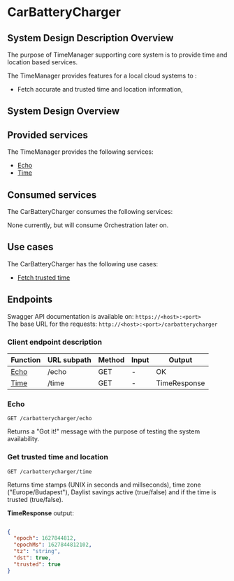 # CarBatteryCharger

<a name="carbatterycharger_sdd" />

## System Design Description Overview

The purpose of TimeManager supporting core system is to provide time and location based services.

The TimeManager provides features for a local cloud systems to :
* Fetch accurate and trusted time and location information,


<a name="carbatterycharger_sysd" />

## System Design Overview

<a name="carbatterycharger_provided_services" />

## Provided services

The TimeManager provides the following services:
* [Echo](#carbatterycharger_endpoints_get_echo)
* [Time](#carbatterycharger_endpoints_time)

<a name="carbatterycharger_consumed_services" />

## Consumed services

The CarBatteryCharger consumes the following services:

None currently, but will consume Orchestration later on.

<a name="carbatterycharger_usecases" />

## Use cases

The CarBatteryCharger has the following use cases:
* [Fetch trusted time](documentation/carbatterycharger/use_cases/TM_use_case_1.md)

<a name="carbatterycharger_endpoints" />

## Endpoints

Swagger API documentation is available on: `https://<host>:<port>` <br />
The base URL for the requests: `http://<host>:<port>/carbatterycharger`

<a name="carbatterycharger_endpoints_client" />

### Client endpoint description<br />

| Function | URL subpath | Method | Input | Output |
| -------- | ----------- | ------ | ----- | ------ |
| [Echo](#carbatterycharger_endpoints_get_echo) | /echo | GET    | -    | OK     |
| [Time](#carbatterycharger_endpoints_get_time) | /time | GET    | -    | TimeResponse  |

<a name="carbatterycharger_endpoints_get_echo" />

### Echo
```
GET /carbatterycharger/echo
```

Returns a "Got it!" message with the purpose of testing the system availability.

<a name="carbatterycharger_endpoints_get_time" />

### Get trusted time and location
```
GET /carbatterycharger/time
```

Returns time stamps (UNIX in seconds and millseconds), time zone ("Europe/Budapest"), Daylist savings active (true/false) and if the time is trusted (true/false).

<a name="carbatterycharger_gettime_response" />

__TimeResponse__ output:

```json

{
  "epoch": 1627844812,
  "epochMs": 1627844812102,
  "tz": "string",
  "dst": true,
  "trusted": true
}

```
